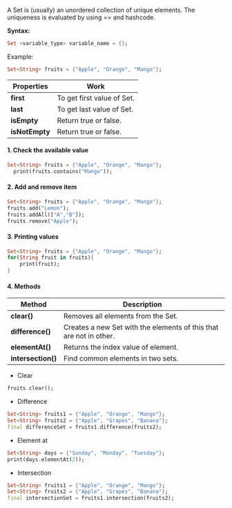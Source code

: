 A Set is (usually) an unordered collection of unique elements. The uniqueness is evaluated by using == and hashcode.

**Syntax:**
```dart
Set <variable_type> variable_name = {};
```
Example:
```dart
Set<String> fruits = {"Apple", "Orange", "Mango"};
```

| Properties     | Work                       |
| -------------- | -------------------------- |
| **first**      | To get first value of Set. |
| **last**       | To get last value of Set.  |
| **isEmpty**    | Return true or false.      |
| **isNotEmpty** | Return true or false.      |
#### 1. Check the available value
```dart
Set<String> fruits = {"Apple", "Orange", "Mango"};
  print(fruits.contains("Mango"));
```
#### 2. Add and remove item
```dart
Set<String> fruits = {"Apple", "Orange", "Mango"};
fruits.add("Lemon");
fruits.addAll(["A","B"]);
fruits.remove("Apple");
```
#### 3. Printing values
```dart
Set<String> fruits = {"Apple", "Orange", "Mango"};
for(String fruit in fruits){
	print(fruit);
}
```
#### 4. Methods
| Method             | Description                                                        |
| ------------------ | ------------------------------------------------------------------ |
| **clear()**        | Removes all elements from the Set.                                 |
| **difference()**   | Creates a new Set with the elements of this that are not in other. |
| **elementAt()**    | Returns the index value of element.                                |
| **intersection()** | Find common elements in two sets.                                  |
- Clear
```dart
fruits.clear();
```
- Difference
```dart
Set<String> fruits1 = {"Apple", "Orange", "Mango"};
Set<String> fruits2 = {"Apple", "Grapes", "Banana"};
final differenceSet = fruits1.difference(fruits2);
```
- Element at
```dart
Set<String> days = {"Sunday", "Monday", "Tuesday"};
print(days.elementAt(2));
```
- Intersection
```dart
Set<String> fruits1 = {"Apple", "Orange", "Mango"};
Set<String> fruits2 = {"Apple", "Grapes", "Banana"};
final intersectionSet = fruits1.intersection(fruits2);
```